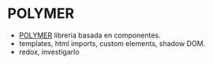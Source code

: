 POLYMER
===================

- [POLYMER] libreria basada en componentes.
- templates, html imports, custom elements, shadow DOM.
- redox, investigarlo  


[POLYMER]: <https://www.polymer-project.org/>


